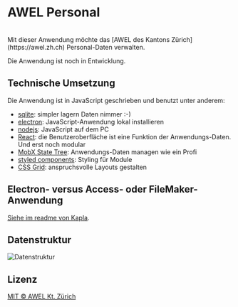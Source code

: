 # AWEL Personal

<br/>
Mit dieser Anwendung möchte das [AWEL des Kantons Zürich](https://awel.zh.ch) Personal-Daten verwalten.

Die Anwendung ist noch in Entwicklung.

## Technische Umsetzung

Die Anwendung ist in JavaScript geschrieben und benutzt unter anderem:

- [sqlite](http://sqlite.org): simpler lagern Daten nimmer :-)
- [electron](http://electron.atom.io): JavaScript-Anwendung lokal installieren
- [nodejs](https://nodejs.org): JavaScript auf dem PC
- [React](https://facebook.github.io/react): die Benutzeroberfläche ist eine Funktion der Anwendungs-Daten. Und erst noch modular
- [MobX State Tree](https://github.com/mobxjs/mobx-state-tree): Anwendungs-Daten managen wie ein Profi
- [styled components](https://github.com/styled-components/styled-components): Styling für Module
- [CSS Grid](https://developer.mozilla.org/en-US/docs/Web/CSS/grid): anspruchsvolle Layouts gestalten

## Electron- versus Access- oder FileMaker-Anwendung

[Siehe im readme von Kapla](https://github.com/barbalex/kapla3#electron--versus-access-anwendung).

## Datenstruktur

![Datenstruktur](./app/etc/awel-personal-structure.png)

## Lizenz

[MIT © AWEL Kt. Zürich](./LICENSE)
